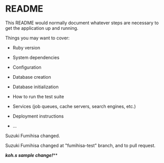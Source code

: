 # README

This README would normally document whatever steps are necessary to get the
application up and running.

Things you may want to cover:

* Ruby version

* System dependencies

* Configuration

* Database creation

* Database initialization

* How to run the test suite

* Services (job queues, cache servers, search engines, etc.)

* Deployment instructions

* ...

Suzuki Fumihisa changed.

Suzuki Fumihisa changed at "fumihisa-test" branch, and to pull request.


*****koh.s sample change!*******
